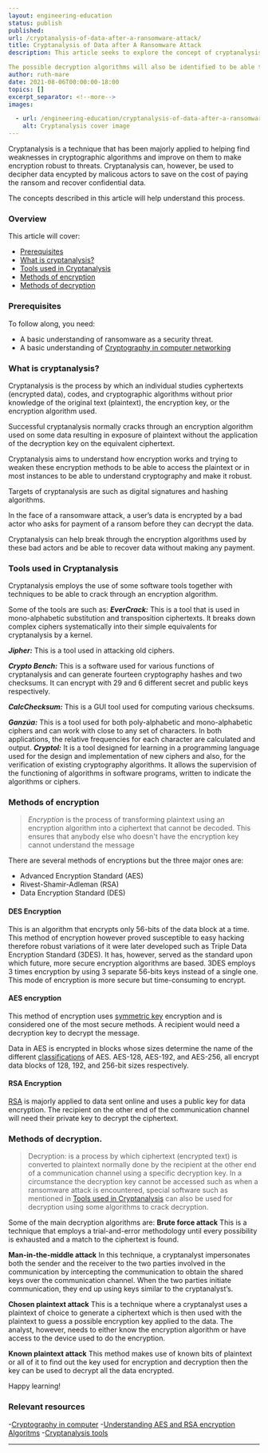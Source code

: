 ```yaml
---
layout: engineering-education
status: publish
published:
url: /cryptanalysis-of-data-after-a-ransomware-attack/
title: Cryptanalysis of Data after A Ransomware Attack
description: This article seeks to explore the concept of cryptanalysis in light of data encrypted by a malicious actor seeking ransom to decrypt the data. The process of cryptanalysis will be clearly outlined, highlighting the various ethical ways to do the same putting into consideration the possible cryptographic algorithm that may have been employed in encrypting the data.

The possible decryption algorithms will also be identified to be able to help the reader know their possible go-to option when they fall prey to a ransomware attack.
author: ruth-mare
date: 2021-08-06T00:00:00-18:00
topics: []
excerpt_separator: <!--more-->
images:

  - url: /engineering-education/cryptanalysis-of-data-after-a-ransomware-attack/hero.jpg
    alt: Cryptanalysis cover image 
---
```

Cryptanalysis is a technique that has been majorly applied to helping find weaknesses in cryptographic algorithms and improve on them to make encryption robust to threats. Cryptanalysis can, however, be used to decipher data encypted by malicous actors to save on the cost of paying the ransom and recover confidential data.
<!--more-->
The concepts described in this article will help understand this process.

### Overview
This article will cover:
- [Prerequisites](#prerequisites)
- [What is cryptanalysis?](#what-is-cryptanalysis?)
- [Tools used in Cryptanalysis](#tools-used-in-Cryptanalysis)
- [Methods of encryption](#methods-of-encryption)
- [Methods of decryption](#methods-of-decryption)

### Prerequisites
To follow along, you need:
- A basic understanding of ransomware as a security threat.
- A basic understanding of [Cryptography in computer networking](https://www.section.io/engineering-education/cryptography-in-computer-networking/)

### What is cryptanalysis?
Cryptanalysis is the process by which an individual studies cyphertexts (encrypted data), codes, and cryptographic algorithms without prior knowledge of the original text (plaintext), the encryption key, or the encryption algorithm used.

Successful cryptanalysis normally cracks through an encryption algorithm used on some data resulting in exposure of plaintext without the application of the decryption key on the equivalent ciphertext.

Cryptanalysis aims to understand how encryption works and trying to weaken these encryption methods to be able to access the plaintext or in most instances to be able to understand cryptography and make it robust.

Targets of cryptanalysis are such as digital signatures and hashing algorithms.

In the face of a ransomware attack, a user’s data is encrypted by a bad actor who asks for payment of a ransom before they can decrypt the data.

Cryptanalysis can help break through the encryption algorithms used by these bad actors and be able to recover data without making any payment.

### Tools used in Cryptanalysis
Cryptanalysis employs the use of some software tools together with techniques to be able to crack through an encryption algorithm.

Some of the tools are such as:
***EverCrack:*** This is a tool that is used in mono-alphabetic substitution and transposition ciphertexts. It breaks down complex ciphers systematically into their simple equivalents for cryptanalysis by a kernel.

***Jipher:*** This is a tool used in attacking old ciphers.

***Crypto Bench:*** This is a software used for various functions of cryptanalysis and can generate fourteen cryptography hashes and two checksums. It can encrypt with 29 and 6 different secret and public keys respectively.

***CalcChecksum:*** This is a GUI tool used for computing various checksums.

***Ganzúa:*** This is a tool used for both poly-alphabetic and mono-alphabetic ciphers and can work with close to any set of characters. In both applications, the relative frequencies for each character are calculated and output.
***Cryptol:*** It is a tool designed for learning in a programming language used for the design and implementation of new ciphers and also, for the verification of existing cryptography algorithms. It allows the supervision of the functioning of algorithms in software programs, written to indicate the algorithms or ciphers.

### Methods of encryption
> *Encryption* is the process of transforming plaintext using an encryption algorithm into a ciphertext that cannot be decoded. This ensures that anybody else who doesn't have the encryption key cannot understand the message

There are several methods of encryptions but the three major ones are:
- Advanced Encryption Standard (AES)
- Rivest-Shamir-Adleman (RSA)
- Data Encryption Standard (DES)

#### DES Encryption
This is an algorithm that encrypts only 56-bits of the data block at a time. This method of encryption however proved susceptible to easy hacking therefore robust variations of it were later developed such as Triple Data Encryption Standard (3DES). It has, however, served as the standard upon which future, more secure encryption algorithms are based. 3DES employs 3 times encryption by using 3 separate 56-bits keys instead of a single one. This mode of encryption is more secure but time-consuming to encrypt.

#### AES encryption
This method of encryption uses [symmetric key](https://www.section.io/engineering-education/cryptography-in-computer-networking/) encryption and is considered one of the most secure methods. A recipient would need a decryption key to decrypt the message.

Data in AES is encrypted in blocks whose sizes determine the name of the different [classifications](https://www.section.io/engineering-education/aes-rsa-encryption/#getting-started-with-the-aes-encryption-algorithm) of AES. AES-128, AES-192, and AES-256, all encrypt data blocks of 128, 192, and 256-bit sizes respectively.

#### RSA Encryption
[RSA](https://www.section.io/engineering-education/aes-rsa-encryption/#getting-started-with-the-rsa-encryption-algorithm) is majorly applied to data sent online and uses a public key for data encryption. The recipient on the other end of the communication channel will need their private key to decrypt the ciphertext.

### Methods of decryption.
> Decryption: is a process by which ciphertext (encrypted text) is converted to plaintext normally done by the recipient at the other end of a communication channel using a specific decryption key. 
> In a circumstance the decryption key cannot be accessed such as when a ransomware attack is encountered, special software such as mentioned in [Tools used in Cryptanalysis](#tools-used-in-Cryptanalysis) can also be used for decryption using some algorithms to crack decryption.

Some of the main decryption algorithms are:
**Brute force attack**
This is a technique that employs a trial-and-error methodology until every possibility is exhausted and a match to the ciphertext is found.

**Man-in-the-middle attack**
In this technique, a cryptanalyst impersonates both the sender and the receiver to the two parties involved in the communication by intercepting the communication to obtain the shared keys over the communication channel. When the two parties initiate communication, they end up using keys similar to the cryptanalyst’s.

**Chosen plaintext attack**
This is a technique where a cryptanalyst uses a plaintext of choice to generate a ciphertext which is then used with the plaintext to guess a possible encryption key applied to the data. The analyst, however, needs to either know the encryption algorithm or have access to the device used to do the encryption.

**Known plaintext attack**
This method makes use of known bits of plaintext or all of it to find out the key used for encryption and decryption then the key can be used to decrypt all the data encrypted.

Happy learning!

### Relevant resources
-[Cryptography in computer](https://www.section.io/engineering-education/cryptography-in-computer-networking/)
-[Understanding AES and RSA encryption Algoritms](https://www.section.io/engineering-education/aes-rsa-encryption/)
-[Cryptanalysis tools](https://resources.infosecinstitute.com/topic/cryptanalysis-tools/)

---